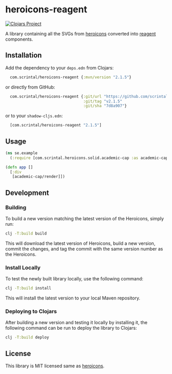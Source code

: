 # heroicons-reagent

[![Clojars Project](https://img.shields.io/clojars/v/com.scrintal/heroicons-reagent.svg)](https://clojars.org/com.scrintal/heroicons-reagent)

A library containing all the SVGs from [heroicons](https://github.com/tailwindlabs/heroicons)
converted into [reagent](https://github.com/reagent-project/reagent) components.

## Installation
Add the dependency to your `deps.edn` from Clojars:
```clojure
  com.scrintal/heroicons-reagent {:mvn/version "2.1.5"}
```

or directly from GitHub:
```clojure
  com.scrintal/heroicons-reagent {:git/url "https://github.com/scrintal/heroicons-reagent"
                                  :git/tag "v2.1.5"
                                  :git/sha "7d8a907"}
```

or to your `shadow-cljs.edn`:
```clojure
  [com.scrintal/heroicons-reagent "2.1.5"]
```

## Usage
```clojure
(ns se.example
  (:require [com.scrintal.heroicons.solid.academic-cap :as academic-cap]))

(defn app []
  [:div
   [academic-cap/render]])

```

## Development

### Building
To build a new version matching the latest version of the Heroicons, simply run:
```sh
clj -T:build build
```

This will download the latest version of Heroicons, build a new version, commit the changes, and 
tag the commit with the same version number as the Heroicons.

### Install Locally
To test the newly built library locally, use the following command:
```sh
clj -T:build install
```

This will install the latest version to your local Maven repository.

### Deploying to Clojars
After building a new version and testing it locally by installing it, the following command can be
run to deploy the library to Clojars:
```sh
clj -T:build deploy
```

## License

This library is MIT licensed same as [heroicons](https://github.com/tailwindlabs/heroicons).
